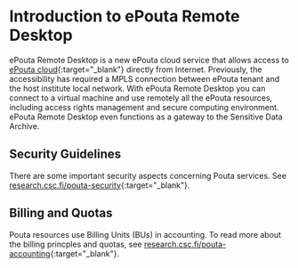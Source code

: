 # Introduction to ePouta Remote Desktop


ePouta Remote Desktop is a new ePouta cloud service that allows access to [ePouta cloud](https://research.csc.fi/web/research/epouta){:target="_blank"}
directly from Internet. Previously, the accessibility has required a MPLS connection between ePouta tenant and the host institute local 
network. With ePouta Remote Desktop you can connect to a virtual machine and use remotely all the ePouta resources, including access rights management and 
secure computing environment. ePouta Remote Desktop even functions as a gateway to the Sensitive Data Archive.


## Security Guidelines

There are some important security aspects concerning Pouta services. See [research.csc.fi/pouta-security](https://research.csc.fi/pouta-security){:target="_blank"}.

## Billing and Quotas

Pouta resources use Billing Units (BUs) in accounting. To read more about the billing princples and quotas, 
see [research.csc.fi/pouta-accounting](https://research.csc.fi/pouta-accounting){:target="_blank"}.
